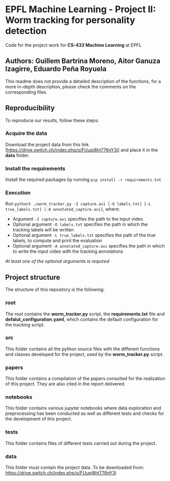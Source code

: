 # EPFL Machine Learning - Project II: Worm tracking for personality detection
Code for the project work for **CS-433 Machine Learning** at EPFL
## Authors: Guillem Bartrina Moreno, Aitor Ganuza Izagirre, Eduardo Peña Royuela

This readme does not provide a detailed description of the functions, for a more in-depth description, please check the comments on the corresponding files.

## Reproducibility
To reproduce our results, follow these steps:

### Acquire the data
Download the project data from this link [https://drive.switch.ch/index.php/s/FUupj8ht776nY3j] and place it in the **data** folder. 

### Install the requirements
Install the required packages by running ```pip install -r requirements.txt```

### Execution
Run ```python3 ./worm_tracker.py -I capture.avi [-O labels.txt] [-L true_labels.txt] [-A annotated_capture.avi]```, where:

- Argument ```-I capture.avi``` specifies the path to the input video
- Optional argument ```-O labels.txt``` specifies the path in which the tracking labels will be written
- Optional argument ```-L true_labels.txt``` specifies the path of the true labels, to compute and print the evaluation
- Optional argument ```-A annotated_capture.avi``` specifies the path in which to write the input video with the tracking annotations

_At least one of the optional arguments is required_

## Project structure
The structure of this repository is the following:

### root
The root contains the **worm_tracker.py** script, the **requirements.txt** file and **defalut_configuration.yaml**, which contains the default configuration for the tracking script.

### src
This folder contains all the python source files with the different functions and classes developed for the project, used by the **worm_tracker.py** script.

### papers
This folder contains a compilation of the papers consulted for the realization of this project. They are also cited in the report delivered.

### notebooks
This folder contains various jupyter notebooks where data exploration and preprocessing has been conducted as well as different tests and checks for the development of this project. 

### tests
This folder contains files of different tests carried out during the project. 

### data
This folder must contain the project data. To be downloaded from: https://drive.switch.ch/index.php/s/FUupj8ht776nY3j
